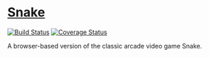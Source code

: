# [Snake](https://pfolta.github.io/snake)

[![Build Status](https://travis-ci.org/pfolta/snake.svg)](https://travis-ci.org/pfolta/snake)
[![Coverage Status](https://coveralls.io/repos/github/pfolta/snake/badge.svg?branch=master)](https://coveralls.io/github/pfolta/snake?branch=master)

A browser-based version of the classic arcade video game Snake.

